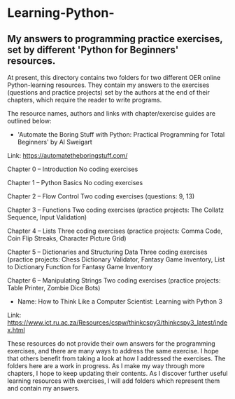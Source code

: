 # Learning-Python-

My answers to programming practice exercises, set by different 'Python for Beginners' resources.
------------------------------------------------------------------------------------------------

At present, this directory contains two folders for two different OER online Python-learning resources. They contain my answers to the exercises (questions and practice projects) set by the authors at the end of their chapters, which require the reader to write programs. 

The resource names, authors and links with chapter/exercise guides are outlined below: 

* 'Automate the Boring Stuff with Python: Practical Programming for Total Beginners' by Al Sweigart 

Link: https://automatetheboringstuff.com/

Chapter 0 – Introduction
  No coding exercises
  
Chapter 1 – Python Basics
  No coding exercises 
  
Chapter 2 – Flow Control
  Two coding exercises (questions: 9, 13)
  
Chapter 3 – Functions
  Two coding exercises (practice projects: The Collatz Sequence, Input Validation)
  
Chapter 4 – Lists
  Three coding exercises (practice projects: Comma Code, Coin Flip Streaks, Character Picture Grid)
  
Chapter 5 – Dictionaries and Structuring Data
  Three coding exercises (practice projects: Chess Dictionary Validator, Fantasy Game Inventory, List to Dictionary Function for           Fantasy Game Inventory
  
Chapter 6 – Manipulating Strings
  Two coding exercises (practice projects: Table Printer, Zombie Dice Bots) 


* Name: How to Think Like a Computer Scientist: Learning with Python 3

Link: https://www.ict.ru.ac.za/Resources/cspw/thinkcspy3/thinkcspy3_latest/index.html
  

These resources do not provide their own answers for the programming exercises, and there are many ways to address the same exercise. I hope that others benefit from taking a look at how I addressed the exercises. The folders here are a work in progress. As I make my way through more chapters, I hope to keep updating their contents. As I discover further useful learning resources with exercises, I will add folders which represent them and contain my answers.  
